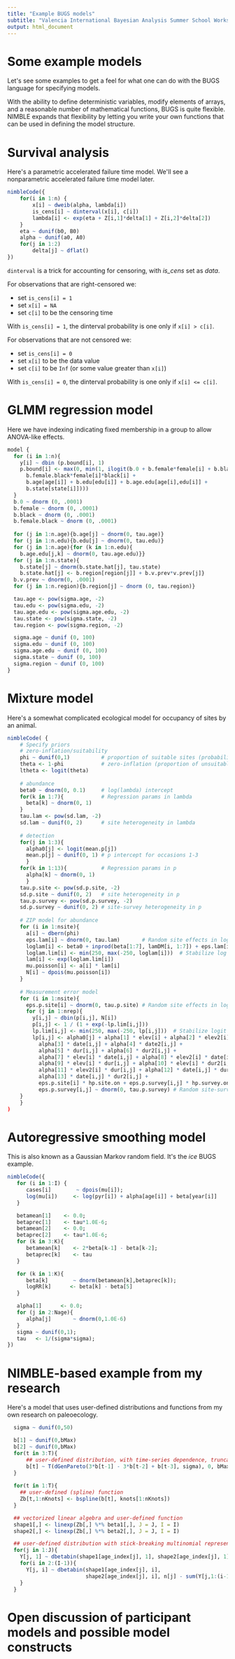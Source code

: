 ```yaml
---
title: "Example BUGS models"
subtitle: "Valencia International Bayesian Analysis Summer School Workshop"
output: html_document
---
```




# Some example models

Let's see some examples to get a feel for what one can do with the BUGS language for specifying models.

With the ability to define deterministic variables, modify elements of arrays, and a reasonable number of mathematical functions, BUGS is quite flexible. NIMBLE expands that flexibility by letting you write your own functions that can be used in defining the model structure. 


# Survival analysis

Here's a parametric accelerated failure time model. We'll see a nonparametric accelerated failure time model later.


```r
nimbleCode({
    for(i in 1:n) {
        x[i] ~ dweib(alpha, lambda[i])
        is_cens[i] ~ dinterval(x[i], c[i])  
        lambda[i] <- exp(eta + Z[i,1]*delta[1] + Z[i,2]*delta[2])
    }
    eta ~ dunif(b0, B0) 
    alpha ~ dunif(a0, A0)
    for(j in 1:2)
        delta[j] ~ dflat()
})
```

`dinterval` is a trick for accounting for censoring, with *is_cens* set as *data*.

For observations that are right-censored we:

 - set `is_cens[i] = 1`
 - set `x[i] = NA`
 - set `c[i]` to be the censoring time

With `is_cens[i] = 1`, the dinterval probability is one only if `x[i] > c[i]`.

For observations that are not censored we:

 - set `is_cens[i] = 0`
 - set `x[i]` to be the data value
 - set `c[i]` to be `Inf` (or some value greater than `x[i]`)

With `is_cens[i] = 0`, the dinterval probability is one only if `x[i] <= c[i]`.

# GLMM regression model

Here we have indexing indicating fixed membership in a group to allow ANOVA-like effects.


```r
model {
  for (i in 1:n){
    y[i] ~ dbin (p.bound[i], 1)
    p.bound[i] <- max(0, min(1, ilogit(b.0 + b.female*female[i] + b.black*black[i] +
      b.female.black*female[i]*black[i] +
      b.age[age[i]] + b.edu[edu[i]] + b.age.edu[age[i],edu[i]] +
      b.state[state[i]])))
  }
  b.0 ~ dnorm (0, .0001)
  b.female ~ dnorm (0, .0001)
  b.black ~ dnorm (0, .0001)
  b.female.black ~ dnorm (0, .0001)
  
  for (j in 1:n.age){b.age[j] ~ dnorm(0, tau.age)}
  for (j in 1:n.edu){b.edu[j] ~ dnorm(0, tau.edu)}
  for (j in 1:n.age){for (k in 1:n.edu){
    b.age.edu[j,k] ~ dnorm(0, tau.age.edu)}}
  for (j in 1:n.state){
    b.state[j] ~ dnorm(b.state.hat[j], tau.state)
    b.state.hat[j] <- b.region[region[j]] + b.v.prev*v.prev[j]}
  b.v.prev ~ dnorm(0, .0001)
  for (j in 1:n.region){b.region[j] ~ dnorm (0, tau.region)}

  tau.age <- pow(sigma.age, -2)
  tau.edu <- pow(sigma.edu, -2)
  tau.age.edu <- pow(sigma.age.edu, -2)
  tau.state <- pow(sigma.state, -2)
  tau.region <- pow(sigma.region, -2)

  sigma.age ~ dunif (0, 100)
  sigma.edu ~ dunif (0, 100)
  sigma.age.edu ~ dunif (0, 100)
  sigma.state ~ dunif (0, 100)
  sigma.region ~ dunif (0, 100)
}
```



# Mixture model

Here's a somewhat complicated ecological model for occupancy of sites by an animal.


```r
nimbleCode( {
    # Specify priors
    # zero-inflation/suitability
    phi ~ dunif(0,1)          # proportion of suitable sites (probability of being not a structural 0)
    theta <- 1-phi            # zero-inflation (proportion of unsuitable)
    ltheta <- logit(theta)
    
    # abundance
    beta0 ~ dnorm(0, 0.1)     # log(lambda) intercept
    for(k in 1:7){            # Regression params in lambda
      beta[k] ~ dnorm(0, 1)
    }
    tau.lam <- pow(sd.lam, -2)
    sd.lam ~ dunif(0, 2)      # site heterogeneity in lambda
    
    # detection
    for(j in 1:3){
      alpha0[j] <- logit(mean.p[j])
      mean.p[j] ~ dunif(0, 1) # p intercept for occasions 1-3
      }
    for(k in 1:13){           # Regression params in p
      alpha[k] ~ dnorm(0, 1)
      }
    tau.p.site <- pow(sd.p.site, -2)
    sd.p.site ~ dunif(0, 2)   # site heterogeneity in p
    tau.p.survey <- pow(sd.p.survey, -2)
    sd.p.survey ~ dunif(0, 2) # site-survey heterogeneity in p
    
    # ZIP model for abundance
    for (i in 1:nsite){
      a[i] ~ dbern(phi)
      eps.lam[i] ~ dnorm(0, tau.lam)       # Random site effects in log(abundance)
      loglam[i] <- beta0 + inprod(beta[1:7], lamDM[i, 1:7]) + eps.lam[i] * hlam.on
      loglam.lim[i] <- min(250, max(-250, loglam[i]))  # Stabilize log
      lam[i] <- exp(loglam.lim[i])
      mu.poisson[i] <- a[i] * lam[i]
      N[i] ~ dpois(mu.poisson[i])
    }
    
    # Measurement error model
    for (i in 1:nsite){
      eps.p.site[i] ~ dnorm(0, tau.p.site) # Random site effects in logit(p)
      for (j in 1:nrep){
        y[i,j] ~ dbin(p[i,j], N[i])
        p[i,j] <- 1 / (1 + exp(-lp.lim[i,j]))
        lp.lim[i,j] <- min(250, max(-250, lp[i,j]))  # Stabilize logit
        lp[i,j] <- alpha0[j] + alpha[1] * elev[i] + alpha[2] * elev2[i] +
          alpha[3] * date[i,j] + alpha[4] * date2[i,j] +
          alpha[5] * dur[i,j] + alpha[6] * dur2[i,j] +
          alpha[7] * elev[i] * date[i,j] + alpha[8] * elev2[i] * date[i,j] +
          alpha[9] * elev[i] * dur[i,j] + alpha[10] * elev[i] * dur2[i,j] +
          alpha[11] * elev2[i] * dur[i,j] + alpha[12] * date[i,j] * dur[i,j] +
          alpha[13] * date[i,j] * dur2[i,j] +
          eps.p.site[i] * hp.site.on + eps.p.survey[i,j] * hp.survey.on
          eps.p.survey[i,j] ~ dnorm(0, tau.p.survey) # Random site-survey effects
    }
    }
)
```

# Autoregressive smoothing model

This is also known as a Gaussian Markov random field. It's the *ice* BUGS example.


```r
nimbleCode({
   for (i in 1:I) {
      cases[i]        ~ dpois(mu[i]);
      log(mu[i])     <- log(pyr[i]) + alpha[age[i]] + beta[year[i]]
   }

   betamean[1]    <- 0.0; 
   betaprec[1]    <- tau*1.0E-6; 
   betamean[2]    <- 0.0;  
   betaprec[2]    <- tau*1.0E-6; 
   for (k in 3:K){
      betamean[k]    <- 2*beta[k-1] - beta[k-2];
      betaprec[k]    <- tau 
   } 

   for (k in 1:K){
      beta[k]        ~ dnorm(betamean[k],betaprec[k]);
      logRR[k]      <- beta[k] - beta[5]
   }

   alpha[1]      <- 0.0;   
   for (j in 2:Nage){
      alpha[j]       ~ dnorm(0,1.0E-6)
   }
   sigma ~ dunif(0,1);
   tau   <- 1/(sigma*sigma);
})
```

# NIMBLE-based example from my research

Here's a model that uses user-defined distributions and functions from my own research on paleoecology.


```r
  sigma ~ dunif(0,50) 

  b[1] ~ dunif(0,bMax)
  b[2] ~ dunif(0,bMax)
  for(t in 3:T){
      ## user-defined distribution, with time-series dependence, truncation
      b[t] ~ T(dGenPareto(3*b[t-1] - 3*b[t-2] + b[t-3], sigma), 0, bMax)
  }
  
  for(t in 1:T){
    ## user-defined (spline) function
    Zb[t,1:nKnots] <- bspline(b[t], knots[1:nKnots])
  }

  ## vectorized linear algebra and user-defined function
  shape1[,] <- linexp(Zb[,] %*% beta1[,], J = J, I = I)
  shape2[,] <- linexp(Zb[,] %*% beta2[,], J = J, I = I)

  ## user-defined distribution with stick-breaking multinomial representation
  for(j in 1:J){
    Y[j, 1] ~ dbetabin(shape1[age_index[j], 1], shape2[age_index[j], 1], n[j])
    for(i in 2:(I-1)){
      Y[j, i] ~ dbetabin(shape1[age_index[j], i],
                         shape2[age_index[j], i], n[j] - sum(Y[j,1:(i-1)]))
    }
  }
```

# Open discussion of participant models and possible model constructs

